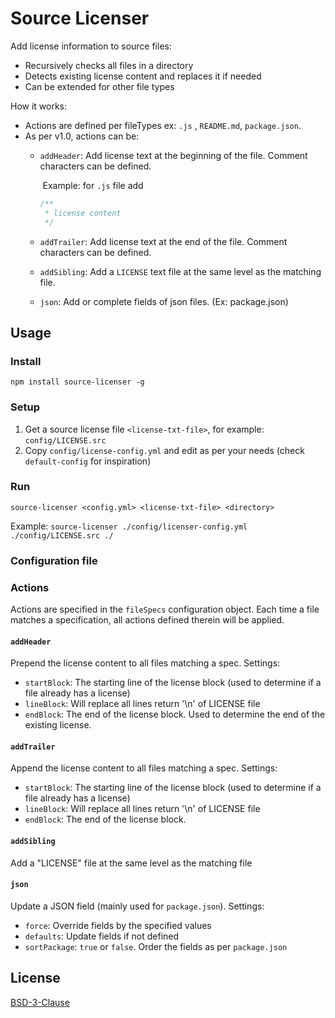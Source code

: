 # Source Licenser

Add license information to source files:

- Recursively checks all files in a directory
- Detects existing license content and replaces it if needed
- Can be extended for other file types

How it works:

- Actions are defined per fileTypes ex: `.js` , `README.md`, `package.json`.
- As per v1.0, actions can be:
  - `addHeader`:  Add license text at the beginning of the file. Comment characters can be defined.

    ​	Example: for `.js` file add

    ```javascript
    /**
     * license content
     */
    ```

  - `addTrailer`: Add license text at the end of the file. Comment characters can be defined.
  - `addSibling`: Add a `LICENSE` text file at the same level as the matching file.
  - `json`: Add or complete fields of json files. (Ex: package.json)


## Usage

### Install

`npm install source-licenser -g`

### Setup

1. Get a source license file `<license-txt-file>`, for example: `config/LICENSE.src`
2. Copy `config/license-config.yml` and edit as per your needs (check `default-config` for inspiration)

### Run

`source-licenser <config.yml> <license-txt-file> <directory> `

Example: `source-licenser ./config/licenser-config.yml ./config/LICENSE.src ./`

### Configuration file

### Actions

Actions are specified in the `fileSpecs` configuration object. Each time a file matches a specification, all actions defined therein will be applied.

#### `addHeader`

Prepend the license content to all files matching a spec. Settings:

- `startBlock`: The starting line of the license block (used to determine if a file already has a license)
- `lineBlock`: Will replace all lines return '\n' of LICENSE file
- `endBlock`: The end of the license block. Used to determine the end of the existing license.

#### `addTrailer`

Append the license content to all files matching a spec. Settings:

- `startBlock`: The starting line of the license block (used to determine if a file already has a license)
- `lineBlock`: Will replace all lines return '\n' of LICENSE file
- `endBlock`: The end of the license block.

#### `addSibling`

Add a "LICENSE" file at the same level as the matching file

#### `json`

Update a JSON field (mainly used for `package.json`). Settings:

- `force`: Override fields by the specified values
- `defaults`: Update fields if not defined
- `sortPackage`: `true` or `false`. Order the fields as per `package.json`


## License

[BSD-3-Clause](LICENSE)
